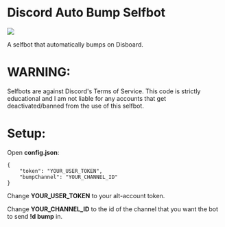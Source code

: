 # Discord Auto Bump Selfbot
[<img src="https://img.shields.io/github/license/appu1232/Discord-Selfbot.svg">](https://github.com/MonkoTubeYT/Disboard-Auto-Bump-Selfbot/blob/main/LICENSE)

A selfbot that automatically bumps on Disboard.
# WARNING:
Selfbots are against Discord's Terms of Service. This code is strictly educational and I am not liable for any accounts that get deactivated/banned from the use of this selfbot.

# Setup:
Open **config.json**:
```
{
    "token": "YOUR_USER_TOKEN",
    "bumpChannel": "YOUR_CHANNEL_ID"
}
```
Change **YOUR_USER_TOKEN** to your alt-account token.

Change **YOUR_CHANNEL_ID** to the id of the channel that you want the bot to send **!d bump** in.
